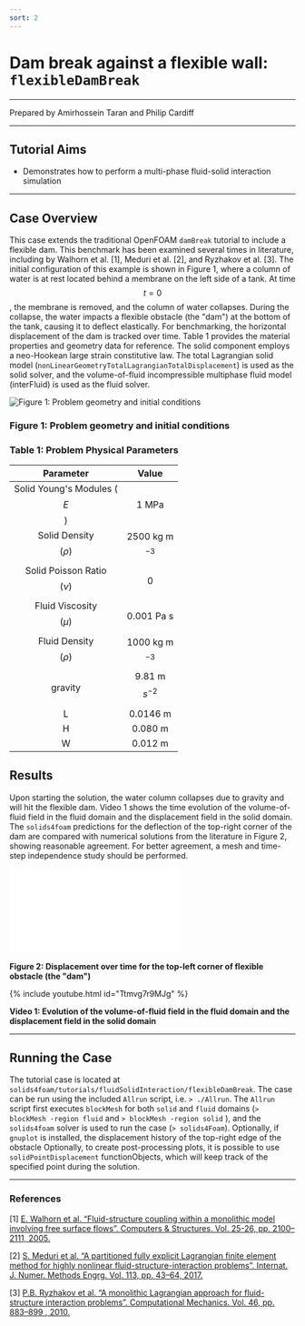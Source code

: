 ```yaml
---
sort: 2
---
```


# Dam break against a flexible wall: `flexibleDamBreak`

---

Prepared by Amirhossein Taran and Philip Cardiff

---

## Tutorial Aims

- Demonstrates how to perform a multi-phase fluid-solid interaction simulation

---

## Case Overview

This case extends the traditional OpenFOAM `damBreak` tutorial to include a
flexible dam. This benchmark has been examined several times in literature,
including by Walhorn et al. [1], Meduri et al. [2], and Ryzhakov et al. [3]. The
initial configuration of this example is shown in Figure 1, where a column of
water is at rest located behind a membrane on the left side of a tank. At time
$$t = 0$$, the membrane is removed, and the column of water collapses. During
the collapse, the water impacts a flexible obstacle (the "dam") at the bottom of
the tank, causing it to deflect elastically. For benchmarking, the horizontal
displacement of the dam is tracked over time. Table 1 provides the material
properties and geometry data for reference. The solid component employs a
neo-Hookean large strain constitutive law. The total Lagrangian solid model
(`nonLinearGeometryTotalLagrangianTotalDisplacement`) is used as the solid
solver, and the volume-of-fluid incompressible multiphase fluid model
(interFluid) is used as the fluid solver.

![Figure 1: Problem geometry and initial conditions](./images/flexibleDamBreak-geometry.png)

### Figure 1: Problem geometry and initial conditions

### Table 1: Problem Physical Parameters

|           Parameter           |       Value        |
| :---------------------------: | :----------------: |
| Solid Young's Modules ($$E$$) |       1 MPa        |
|   Solid Density $$(\rho)$$    | 2500 kg m$$^{-3}$$ |
| Solid Poisson Ratio $$(\nu)$$ |         0          |
|   Fluid Viscosity$$(\mu)$$    |     0.001 Pa s     |
|   Fluid Density $$(\rho)$$    | 1000 kg m$$^{-3}$$ |
|            gravity            | 9.81 m $$s^{-2}$$  |
|               L               |      0.0146 m      |
|               H               |      0.080 m       |
|               W               |      0.012 m       |

## Results

Upon starting the solution, the water column collapses due to gravity and will
hit the flexible dam. Video 1 shows the time evolution of the volume-of-fluid
field in the fluid domain and the displacement field in the solid domain. The
`solids4foam` predictions for the deflection of the top-right corner of the dam
are compared with numerical solutions from the literature in Figure 2, showing
reasonable agreement. For better agreement, a mesh and time-step independence
study should be performed.

![Figure 2: Displacement over time for the top-left corner of flexible obstacle (the "dam")](./images/flexibleDamBreak-plot.pdf)

 **Figure 2: Displacement over time for the top-left corner of flexible obstacle
 (the "dam")**

{% include youtube.html id="Ttmvg7r9MJg" %}

**Video 1: Evolution of the volume-of-fluid field in the fluid domain and the
displacement field in the solid domain**

---

## Running the Case

The tutorial case is located at
`solids4foam/tutorials/fluidSolidInteraction/flexibleDamBreak`. The case can be
run using the included `Allrun` script, i.e. `> ./Allrun`. The `Allrun` script
first executes `blockMesh` for both `solid` and `fluid` domains
(`> blockMesh -region fluid` and `> blockMesh -region solid` ), and the
`solids4foam` solver is used to run the case (`> solids4Foam`). Optionally, if
`gnuplot` is installed, the displacement history of the top-right edge of the
obstacle Optionally, to create post-processing plots, it is possible to use
`solidPointDisplacement` functionObjects, which will keep track of the specified
point during the solution.

---

### References

[1]
[E. Walhorn et al. “Fluid-structure coupling within a monolithic model involving free surface flows”. Computers & Structures. Vol. 25-26, pp. 2100–2111, 2005.](https://www.sciencedirect.com/science/article/pii/S0045794905001768)

[2]
[S. Meduri et al. “A partitioned fully explicit Lagrangian finite element method for highly nonlinear fluid-structure-interaction problems”. Internat. J. Numer. Methods Engrg. Vol. 113, pp. 43–64, 2017.](https://onlinelibrary.wiley.com/doi/abs/10.1002/nme.5602)

[3]
[P.B. Ryzhakov et al. “A monolithic Lagrangian approach for fluid-structure interaction problems”. Computational Mechanics. Vol. 46, pp. 883–899 , 2010.](https://link.springer.com/article/10.1007/s00466-010-0522-0)
